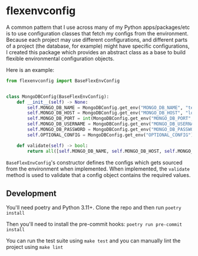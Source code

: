 # flexenvconfig
A common pattern that I use across many of my Python apps/packages/etc is to use configuration classes that fetch my configs from the environment.  Because each project may use different configurations, and different parts of a project (the database, for example) might have specific configurations,
I created this package which provides an abstract class as a base to build flexible environmental configuration objects.

Here is an example:
```python
from flexenvconfig import BaseFlexEnvConfig


class MongoDBConfig(BaseFlexEnvConfig):
    def __init__(self) -> None:
        self.MONGO_DB_NAME = MongoDBConfig.get_env("MONGO_DB_NAME", "testdb")
        self.MONGO_DB_HOST = MongoDBConfig.get_env("MONGO_DB_HOST", "localhost")
        self.MONGO_DB_PORT = int(MongoDBConfig.get_env("MONGO_DB_PORT", "12345"))
        self.MONGO_DB_USERNAME = MongoDBConfig.get_env("MONGO_DB_USERNAME", "mongouser")
        self.MONGO_DB_PASSWORD = MongoDBConfig.get_env("MONGO_DB_PASSWORD", "mongopassword")
        self.OPTIONAL_CONFIG = MongoDBConfig.get_env("OPTIONAL_CONFIG")

    def validate(self) -> bool:
        return all([self.MONGO_DB_NAME, self.MONGO_DB_HOST, self.MONGO_DB_PORT, self.MONGO_DB_USERNAME, self.MONGO_DB_PASSWORD])
```

`BaseFlexEnvConfig`'s constructor defines the configs which gets sourced from the environment when implemented.  When implemented, the `validate` method is used to validate that a config object contains the required values.

## Development
You'll need poetry and Python 3.11+.  Clone the repo and then run `poetry install`

Then you'll need to install the pre-commit hooks: `poetry run pre-commit install`

You can run the test suite using `make test` and you can manually lint the project using `make lint`
